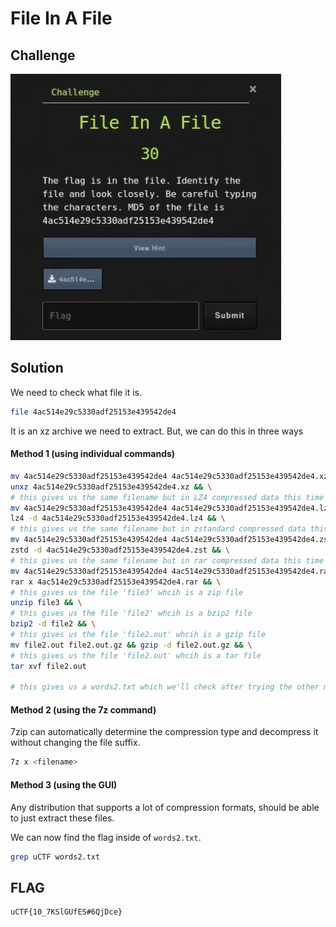 # File In A File

## Challenge

![challenge](challenge.png)

## Solution

We need to check what file it is.

```bash
file 4ac514e29c5330adf25153e439542de4
```

It is an xz archive we need to extract. But, we can do this in three ways

#### Method 1 (using individual commands)

```bash
mv 4ac514e29c5330adf25153e439542de4 4ac514e29c5330adf25153e439542de4.xz && \
unxz 4ac514e29c5330adf25153e439542de4.xz && \
# this gives us the same filename but in LZ4 compressed data this time
mv 4ac514e29c5330adf25153e439542de4 4ac514e29c5330adf25153e439542de4.lz4 && \
lz4 -d 4ac514e29c5330adf25153e439542de4.lz4 && \
# this gives us the same filename but in zstandard compressed data this time
mv 4ac514e29c5330adf25153e439542de4 4ac514e29c5330adf25153e439542de4.zst && \
zstd -d 4ac514e29c5330adf25153e439542de4.zst && \
# this gives us the same filename but in rar compressed data this time
mv 4ac514e29c5330adf25153e439542de4 4ac514e29c5330adf25153e439542de4.rar && \
rar x 4ac514e29c5330adf25153e439542de4.rar && \
# this gives us the file 'file3' whcih is a zip file
unzip file3 && \
# this gives us the file 'file2' whcih is a bzip2 file
bzip2 -d file2 && \
# this gives us the file 'file2.out' whcih is a gzip file
mv file2.out file2.out.gz && gzip -d file2.out.gz && \
# this gives us the file 'file2.out' whcih is a tar file
tar xvf file2.out

# this gives us a words2.txt which we'll check after trying the other methods
```

#### Method 2 (using the 7z command)

7zip can automatically determine the compression type and decompress it without changing the file suffix.

```bash
7z x <filename>
```

#### Method 3 (using the GUI)

Any distribution that supports a lot of compression formats, should be able to just extract these files.



We can now find the flag inside of `words2.txt`.

```bash
grep uCTF words2.txt
```

## FLAG

```text
uCTF{10_7KSlGUfES#6QjDce}
```
